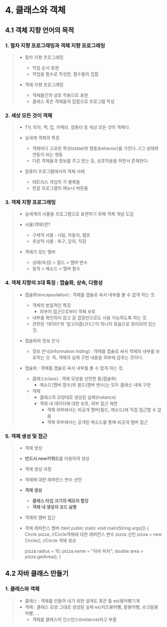 # 4. 클래스와 객체
## 4.1 객체 지향 언어의 목적

### 1. 절차 지향 프로그래밍과 객체 지향 프로그래밍
>
>* 절차 지향 프로그래밍
>   * 작업 순서 표현
>   * 작업을 함수로 작성한, 함수들의 집합
>   
>* 객체 지향 프로그래밍
>   * 객체들간의 상호 작용으로 표현
>   * 클래스 혹은 객체들의 집합으로 프로그램 작성
>
### 2. 세상 모든 것이 객체
>* TV, 의자, 책, 집, 카메라, 컴퓨터 등 세상 모든 것이 객체다.
>
>* 실세계 객체의 특징
>   * 객체마다 고유한 특성(state)와 행동(behavior)를 가진다.  //그 상태와 연동이 되는 행동
>   * 다른 객체들과 정보를 주고 받는 등, 상호작용을 하면서 존재한다.
>   
>* 컴퓨터 프로그램에서의 객체 사례
>   * 테트리스 게임의 각 블록들
>   * 한글 프로그램의 메뉴나 버튼들
>
### 3. 객체 지향 프로그래밍
>* 실세계의 사물을 프로그램으로 표현하기 위해 객체 개념 도입
>
>* 사물(객체)란?
>   * 구체적 사물 : 사람, 자동차, 램프
>   * 추상적 사물 : 축구, 강의, 직장
>   
>* 객체가 갖는 멤버
>   * 상태(속성) > 필드 > 멤버 변수
>   * 동작 > 메소드 > 멤버 함수
>   
### 4. 객체 지향의 3대 특징 : 캡슐화, 상속, 다형성
>
>* 캡슐화(encapsulation) : 객체를 캡슐로 싸서 내부를 볼 수 없게 하는 것.
>   * 객체의 본질적인 특징
>      * 외부의 접근으로부터 객체 보호
>   * 내부를 확인하지 않고 겉 껍질만으로도 사용 가능하도록 하는 것.
>   * 관련된 '데이터'와 '알고리즘(코드)'이 하나의 묶음으로 정리되어 있는 것. 
> 
> * 캡슐화와 정보 은닉
>   * 정보 은닉(information hiding) : 객체를 캡슐로 싸서 객체의 내부를 보호하는 것. 즉, 객체의 실제 구현 내용을 외부에 감추는 것이다.
>   
>* 캡슐화 : 객체를 캡슐로 싸서 내부를 볼 수 없게 하는 것.
>   * 클래스(class) : 객체 모양을 선언한 틀(캡슐화)
>      * 메소드(멤버 함수)와 필드(멤버 변수)는 모두 클래스 내에 구현
>   * 객체
>      * 클래스의 모양대로 생성된 실체(instance)
>      * 객체 내 데이터에 대한 보호, 외부 접근 제한
>         - 객체 외부에서는 비공개 멤버(필드, 메소드)에 직접 접근할 수 없음
>         - 객체 외부에서는 공개된 메소드를 통해 비공개 멤버 접근
### 5. 객체 생성 및 접근
>* 객체 생성
>  * **반드시 new키워드**를 이용하여 생성
>* 객체 생성 과정
>  * 객체에 대한 레퍼런스 변수 선언
>  * **객체 생성**
>    * **클래스 타입 크기의 메모리 할당**
>    * **객체 내 생성자 코드 실행**
>* 객체의 멤버 접근
>  * 객체 레퍼런스 멤버
>  /text
>   public static void main(String args[])
>  {
>     Circle pizza;   //Circle객체에 대한 레퍼런스 변수 pizza 선언
>     pizza = new Circle();   //Circle 객체 생성
>
>     pizza.radius = 10;
>     pizza.name = "자바 피자";
>     double area = pizza.getArea();
>  }
>
## 4.2 자바 클래스 만들기
### 1. 클래스와 객체
>* 클래스 : 객체를 만들어 내기 위한 설계도 혹은 틀  ex)붕어빵기계
>* 객체 : 클래스 모양 그대로 생성된 실체  ex)치즈붕어빵, 팥붕어빵, 슈크림붕어빵, ...
>   * 객체를 클래스의 인스턴스(instance)라고 부름
>
